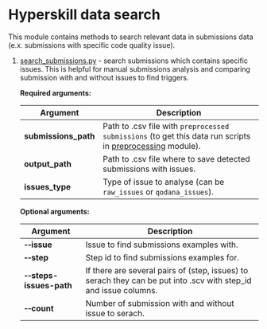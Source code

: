 # Hyperskill data search

This module contains methods to search relevant data in submissions data (e.x. submissions with specific code quality issue). 

1. [search_submissions.py](search_submissions.py) - search submissions which contains specific issues. This is helpful for manual submissions analysis and comparing submission with and without issues to find triggers.

   **Required arguments:**
   
   | Argument             | Description                                                                                                                    | 
   |--------------------------------------------------------------------------------------------------------------------------------|---|
   | **submissions_path** | Path to .csv file with `preprocessed submissions` (to get this data run scripts in [preprocessing](../preprocessing) module).  |
   | **output_path**      | Path to .csv file where to save detected submissions with issues.                                                              |
   | **issues_type**      | Type of issue to analyse (can be `raw_issues` or `qodana_issues`).                                                             |

    **Optional arguments:**

    | Argument | Description                                                                                                      |
    |---|-------------|
    | **&#8209;&#8209;issue** | Issue to find submissions examples with.                                                                         |
    | **&#8209;&#8209;step** | Step id to find submissions examples for.                                                                        |
    | **&#8209;&#8209;steps-issues-path** | If there are several pairs of (step, issues) to serach they can be put into .scv with step_id and issue columns. |
    | **&#8209;&#8209;count** | Number of submission with and without issue to serach.                                                           |

